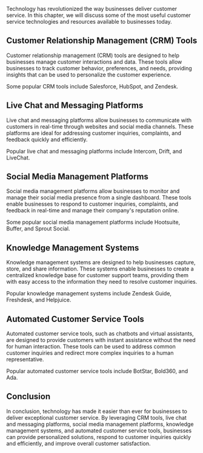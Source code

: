 
Technology has revolutionized the way businesses deliver customer service. In this chapter, we will discuss some of the most useful customer service technologies and resources available to businesses today.

Customer Relationship Management (CRM) Tools
--------------------------------------------

Customer relationship management (CRM) tools are designed to help businesses manage customer interactions and data. These tools allow businesses to track customer behavior, preferences, and needs, providing insights that can be used to personalize the customer experience.

Some popular CRM tools include Salesforce, HubSpot, and Zendesk.

Live Chat and Messaging Platforms
---------------------------------

Live chat and messaging platforms allow businesses to communicate with customers in real-time through websites and social media channels. These platforms are ideal for addressing customer inquiries, complaints, and feedback quickly and efficiently.

Popular live chat and messaging platforms include Intercom, Drift, and LiveChat.

Social Media Management Platforms
---------------------------------

Social media management platforms allow businesses to monitor and manage their social media presence from a single dashboard. These tools enable businesses to respond to customer inquiries, complaints, and feedback in real-time and manage their company's reputation online.

Some popular social media management platforms include Hootsuite, Buffer, and Sprout Social.

Knowledge Management Systems
----------------------------

Knowledge management systems are designed to help businesses capture, store, and share information. These systems enable businesses to create a centralized knowledge base for customer support teams, providing them with easy access to the information they need to resolve customer inquiries.

Popular knowledge management systems include Zendesk Guide, Freshdesk, and Helpjuice.

Automated Customer Service Tools
--------------------------------

Automated customer service tools, such as chatbots and virtual assistants, are designed to provide customers with instant assistance without the need for human interaction. These tools can be used to address common customer inquiries and redirect more complex inquiries to a human representative.

Popular automated customer service tools include BotStar, Bold360, and Ada.

Conclusion
----------

In conclusion, technology has made it easier than ever for businesses to deliver exceptional customer service. By leveraging CRM tools, live chat and messaging platforms, social media management platforms, knowledge management systems, and automated customer service tools, businesses can provide personalized solutions, respond to customer inquiries quickly and efficiently, and improve overall customer satisfaction.
